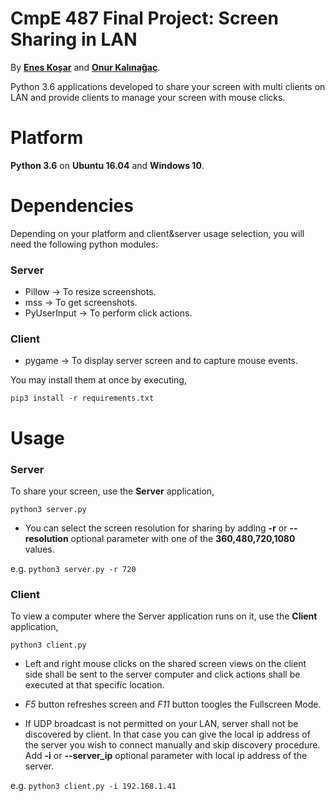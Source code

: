 # CmpE 487 Final Project: Screen Sharing in LAN
By **[Enes Koşar](https://github.com/eneskosr)** and **[Onur Kalınağaç](https://github.com/Onurklngc)**.

Python 3.6 applications developed to share your screen with multi clients on LAN and provide clients to manage your screen with mouse clicks.

# Platform
**Python 3.6** on **Ubuntu 16.04** and **Windows 10**.

# Dependencies
Depending on your platform and client&server usage selection, you will need the following python modules:

### Server
* Pillow -> To resize screenshots.
* mss -> To get screenshots.
* PyUserInput -> To perform click actions.

### Client
* pygame -> To display server screen and to capture mouse events.

You may install them at once by executing,

`pip3 install -r requirements.txt`

# Usage
### Server
To share your screen, use the **Server** application,

`python3 server.py`

* You can select the screen resolution for sharing by adding **-r** or **--resolution** optional parameter with one of the **360,480,720,1080** values.

e.g. `python3 server.py -r 720`

### Client
To view a computer where the Server application runs on it, use the **Client** application,

`python3 client.py`

* Left and right mouse clicks on the shared screen views on the client side shall be sent to the server computer and click actions shall be executed at that specific location.

* _F5_ button refreshes screen and _F11_ button toogles the Fullscreen Mode.

* If UDP broadcast is not permitted on your LAN, server shall not be discovered by client. In that case you can give the local ip address of the server you wish to connect manually and skip discovery procedure. Add **-i** or **--server_ip** optional parameter with local ip address of the server.

e.g. `python3 client.py -i 192.168.1.41`
